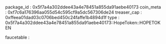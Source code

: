 package_id : 0x5f7a4a302ddee43a4e78451a855da91aebe40173
coin_meta : 0xf7c6a176396aa055d54c595cf9a5dc567306de24
treaser_cap : 0xffeea01dad03c0706bed450c24faffe1b4894d1f
type :  0x5f7a4a302ddee43a4e78451a855da91aebe40173::HopeToken::HOPETOKEN

faucetable : 